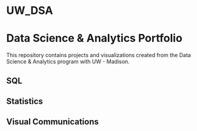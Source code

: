 # UW_DSA

# Data Science & Analytics Portfolio
This repository contains projects and visualizations created from the Data Science & Analytics program with UW - Madison.

## SQL

## Statistics

## Visual Communications
